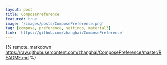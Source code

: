 ```yaml
---
layout: post
title: ComposePreference
featured: true
image: '/images/posts/ComposePreference.png'
tag: [compose, preference, settings, material3]
link: 'https://github.com/zhanghai/ComposePreference'
---
```


{% remote_markdown https://raw.githubusercontent.com/zhanghai/ComposePreference/master/README.md %}